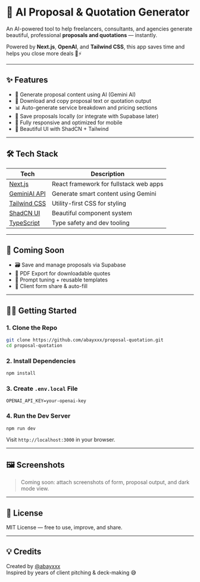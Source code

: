 # 📄 AI Proposal & Quotation Generator

An AI-powered tool to help freelancers, consultants, and agencies generate beautiful, professional **proposals and quotations** — instantly.

Powered by **Next.js**, **OpenAI**, and **Tailwind CSS**, this app saves time and helps you close more deals 💼⚡

---

## ✨ Features

- 🧠 Generate proposal content using AI (Gemini AI)
- 📑 Download and copy proposal text or quotation output
- 📊 Auto-generate service breakdown and pricing sections
- 💾 Save proposals locally (or integrate with Supabase later)
- 📱 Fully responsive and optimized for mobile
- 🎨 Beautiful UI with ShadCN + Tailwind

---

## 🛠️ Tech Stack

| Tech                                          | Description                            |
| --------------------------------------------- | -------------------------------------- |
| [Next.js](https://nextjs.org)                 | React framework for fullstack web apps |
| [GeminiAI API](https://platform.openai.com)   | Generate smart content using Gemini    |
| [Tailwind CSS](https://tailwindcss.com)       | Utility-first CSS for styling          |
| [ShadCN UI](https://ui.shadcn.com)            | Beautiful component system             |
| [TypeScript](https://www.typescriptlang.org/) | Type safety and dev tooling            |

---

## 🧪 Coming Soon

- 🗃️ Save and manage proposals via Supabase
- 🧾 PDF Export for downloadable quotes
- 🧠 Prompt tuning + reusable templates
- 💬 Client form share & auto-fill

---

## 🧑‍💻 Getting Started

### 1. Clone the Repo

```bash
git clone https://github.com/abayxxx/proposal-quotation.git
cd proposal-quotation
```

### 2. Install Dependencies

```bash
npm install
```

### 3. Create `.env.local` File

```env
OPENAI_API_KEY=your-openai-key
```

### 4. Run the Dev Server

```bash
npm run dev
```

Visit `http://localhost:3000` in your browser.

---

## 🖼️ Screenshots

> Coming soon: attach screenshots of form, proposal output, and dark mode view.

---

## 📄 License

MIT License — free to use, improve, and share.

---

## 💡 Credits

Created by [@abayxxx](https://github.com/abayxxx)  
Inspired by years of client pitching & deck-making 😅
